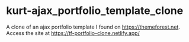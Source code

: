 # kurt-ajax_portfolio_template_clone
A clone of an ajax portfolio template I found on https://themeforest.net.
Access the site at https://tf-portfolio-clone.netlify.app/